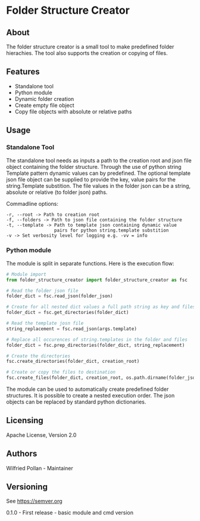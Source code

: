 # Folder Structure Creator

## About
The folder structure creator is a small tool to make predefined folder hierachies.
The tool also supports the creation or copying of files.

## Features
- Standalone tool
- Python module
- Dynamic folder creation
- Create empty file object
- Copy file objects with absolute or relative paths

## Usage
### Standalone Tool

The standalone tool needs as inputs a path to the creation root and json file object
containing the folder structure. Through the use of python string Template pattern
dynamic values can by predefined. The optional template json file object can be
supplied to provide the key, value pairs for the string.Template substition.
The file values in the folder json can be a string, absolute or relative (to folder
json) paths.

Commadline options:

    -r, --root -> Path to creation root
    -f, --folders -> Path to json file containing the folder structure
    -t, --template -> Path to template json containing dynamic value
                      pairs for python string.template substition
    -v -> Set verbosity level for logging e.g. -vv = info

### Python module
The module is split in separate functions. Here is the execution flow:

```python
# Module import
from folder_structure_creator import folder_structure_creator as fsc

# Read the folder json file
folder_dict = fsc.read_json(folder_json)

# Create for all nested dict values a full path string as key and files as values
folder_dict = fsc.get_directories(folder_dict)

# Read the template josn file
string_replacement = fsc.read_json(args.template)

# Replace all occurences of string.templates in the folder and files
folder_dict = fsc.prep_directories(folder_dict, string_replacement)

# Create the directories
fsc.create_directories(folder_dict, creation_root)

# Create or copy the files to destination
fsc.create_files(folder_dict, creation_root, os.path.dirname(folder_json))
```
The module can be used to automatically create predefined folder structures. It is
possible to create a nested execution order.
The json objects can be replaced by standard python dictionaries.

## Licensing
Apache License, Version 2.0

## Authors
Wilfried Pollan - Maintainer

## Versioning
See https://semver.org

0.1.0 - First release - basic module and cmd version

